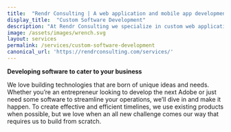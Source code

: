 ```yaml
---
title:  "Rendr Consulting | A web application and mobile app development company"
display_title:  "Custom Software Development"
description: "At Rendr Consulting we specialize in custom web application development, mobile app development, custom software development, and technology consulting."
image: /assets/images/wrench.svg
layout: services
permalink: /services/custom-software-development
canonical_url: 'https://rendrconsulting.com/services/'
---
```

**Developing software to cater to your business**

We love building technologies that are born of unique ideas and needs. Whether you’re an entrepreneur looking to develop the next Adobe or just need some software to streamline your operations, we’ll dive in and make it happen. To create effective and efficient timelines, we use existing products when possible, but we love when an all new challenge comes our way that requires us to build from scratch.